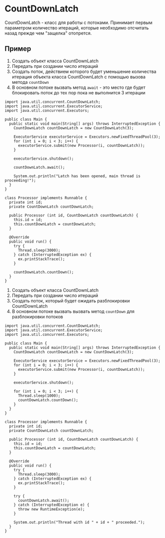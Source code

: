 # CountDownLatch

CountDownLatch - класс для работы с потоками.
Принимает первым параметром количество итераций, которые необходимо отсчитать назад прежде чем "защелка" отопрется.

## Пример
1. Создать объект класса CountDownLatch
2. Передать при создании число итераций
3. Создать поток, действием которого будет уменьшение количества итерация объекта класса CountDownLatch с помощью вызова метода `countDown`
4. В основном потоке вызвать метод `await` - это место где будет блокировать поток до тех пор пока не выполнится 3 итерации

```
import java.util.concurrent.CountDownLatch;
import java.util.concurrent.ExecutorService;
import java.util.concurrent.Executors;

public class Main {
  public static void main(String[] args) throws InterruptedException {
    CountDownLatch countDownLatch = new CountDownLatch(3);

    ExecutorService executorService = Executors.newFixedThreadPool(3);
    for (int i = 0; i < 3; i++) {
      executorService.submit(new Processor(i, countDownLatch));
    }

    executorService.shutdown();

    countDownLatch.await();

    System.out.println("Latch has been opened, main thread is proceeding!");
  }
}

class Processor implements Runnable {
  private int id;
  private CountDownLatch countDownLatch;

  public Processor (int id, CountDownLatch countDownLatch) {
    this.id = id;
    this.countDownLatch = countDownLatch;
  }

  @Override
  public void run() {
    try {
      Thread.sleep(3000);
    } catch (InterruptedException ex) {
      ex.printStackTrace();
    }

    countDownLatch.countDown();
  }
}
```

1. Создать объект класса CountDownLatch
2. Передать при создании число итераций
3. Создать поток, который будет ожидать разблокировки CountDownLatch
4. В основном потоке вызвать вызвать метод `countDown` для разблокировки потоков

```
import java.util.concurrent.CountDownLatch;
import java.util.concurrent.ExecutorService;
import java.util.concurrent.Executors;

public class Main {
  public static void main(String[] args) throws InterruptedException {
    CountDownLatch countDownLatch = new CountDownLatch(3);

    ExecutorService executorService = Executors.newFixedThreadPool(3);
    for (int i = 0; i < 3; i++) {
      executorService.submit(new Processor(i, countDownLatch));
    }

    executorService.shutdown();

    for (int i = 0; i < 3; i++) {
      Thread.sleep(1000);
      countDownLatch.countDown();
    }
  }
}

class Processor implements Runnable {
  private int id;
  private CountDownLatch countDownLatch;

  public Processor (int id, CountDownLatch countDownLatch) {
    this.id = id;
    this.countDownLatch = countDownLatch;
  }

  @Override
  public void run() {
    try {
      Thread.sleep(3000);
    } catch (InterruptedException ex) {
      ex.printStackTrace();
    }

    try {
      countDownLatch.await();
    } catch (InterruptedException e) {
      throw new RuntimeException(e);
    }

    System.out.println("Thread with id " + id + " proceeded.");
  }
}
```
